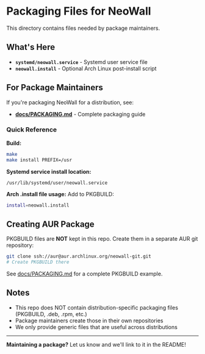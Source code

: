 # Packaging Files for NeoWall

This directory contains files needed by package maintainers.

## What's Here

- **`systemd/neowall.service`** - Systemd user service file
- **`neowall.install`** - Optional Arch Linux post-install script

## For Package Maintainers

If you're packaging NeoWall for a distribution, see:
- **[docs/PACKAGING.md](../docs/PACKAGING.md)** - Complete packaging guide

### Quick Reference

**Build:**
```bash
make
make install PREFIX=/usr
```

**Systemd service install location:**
```
/usr/lib/systemd/user/neowall.service
```

**Arch .install file usage:**
Add to PKGBUILD:
```bash
install=neowall.install
```

## Creating AUR Package

PKGBUILD files are **NOT** kept in this repo. Create them in a separate AUR git repository:

```bash
git clone ssh://aur@aur.archlinux.org/neowall-git.git
# Create PKGBUILD there
```

See [docs/PACKAGING.md](../docs/PACKAGING.md) for a complete PKGBUILD example.

## Notes

- This repo does NOT contain distribution-specific packaging files (PKGBUILD, .deb, .rpm, etc.)
- Package maintainers create those in their own repositories
- We only provide generic files that are useful across distributions

---

**Maintaining a package?** Let us know and we'll link to it in the README!